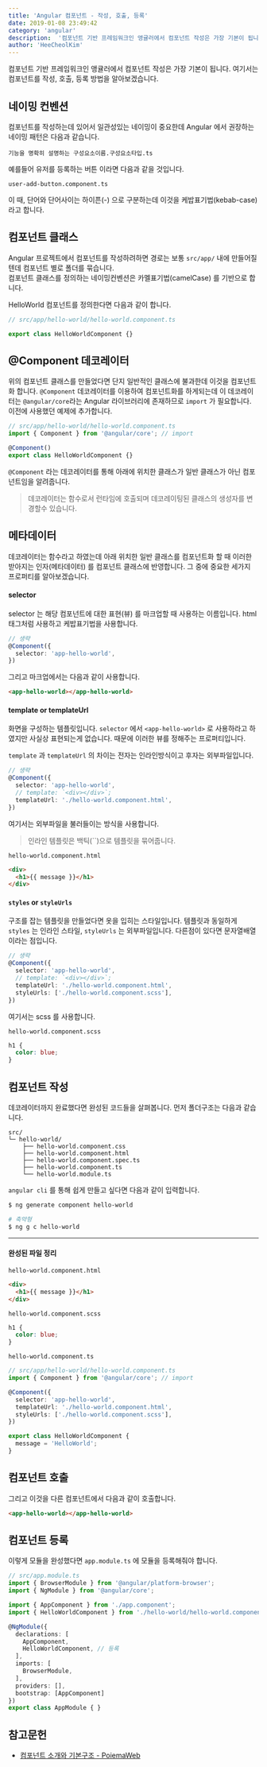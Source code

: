 ```yaml
---
title: 'Angular 컴포넌트 - 작성, 호출, 등록'
date: 2019-01-08 23:49:42
category: 'angular'
description:  '컴포넌트 기반 프레임워크인 앵귤러에서 컴포넌트 작성은 가장 기본이 됩니다. 여기서는 컴포넌트를 작성, 호출, 등록 방법을 알아보겠습니다.'
author: 'HeeCheolKim'
---
```


컴포넌트 기반 프레임워크인 앵귤러에서 컴포넌트 작성은 가장 기본이 됩니다. 여기서는 컴포넌트를 작성, 호출, 등록 방법을 알아보겠습니다.


## 네이밍 컨벤션
컴포넌트를 작성하는데 있어서 일관성있는 네이밍이 중요한데 Angular 에서 권장하는 네이밍 패턴은 다음과 같습니다.
```
기능을 명확히 설명하는 구성요소이름.구성요소타입.ts
```
예를들어 유저를 등록하는 버튼 이라면 다음과 같을 것입니다.
```
user-add-button.component.ts
```

이 때, 단어와 단어사이는 하이픈(-) 으로 구분하는데 이것을 케밥표기법(kebab-case) 라고 합니다.

## 컴포넌트 클래스
Angular 프로젝트에서 컴포넌트를 작성하려하면 경로는 보통 `src/app/` 내에 만들어질텐데 컴포넌트 별로 폴더를 묶습니다.  
컴포넌트 클래스를 정의하는 네이밍컨벤션은 카멜표기법(camelCase) 를 기반으로 합니다.

HelloWorld 컴포넌트를 정의한다면 다음과 같이 합니다.
```ts
// src/app/hello-world/hello-world.component.ts

export class HelloWorldComponent {}
```

## @Component 데코레이터
위의 컴포넌트 클래스를 만들었다면 단지 일반적인 클래스에 불과한데 이것을 컴포넌트화 합니다. `@Component` 데코레이터를 이용하여 컴포넌트화를 하게되는데 이 데코레이터는 `@angular/core`라는 Angular 라이브러리에 존재하므로 `import` 가 필요합니다. 이전에 사용했던 예제에 추가합니다.
```ts
// src/app/hello-world/hello-world.component.ts
import { Component } from '@angular/core'; // import

@Component()
export class HelloWorldComponent {}
```
`@Component` 라는 데코레이터를 통해 아래에 위치한 클래스가 일반 클래스가 아닌 컴포넌트임을 알려줍니다.

> 데코레이터는 함수로서 런타임에 호출되며 데코레이팅된 클래스의 생성자를 변경할수 있습니다.

## 메타데이터
데코레이터는 함수라고 하였는데 아래 위치한 일반 클래스를 컴포넌트화 할 때 이러한 받아지는 인자(메타데이터) 를 컴포넌트 클래스에 반영합니다. 그 중에 중요한 세가지 프로퍼티를 알아보겠습니다.

#### selector
selector 는 해당 컴포넌트에 대한 표현(뷰) 를 마크업할 때 사용하는 이름입니다. html 태그처럼 사용하고 케밥표기법을 사용합니다.

```ts
// 생략
@Component({
  selector: 'app-hello-world',
})
```
그리고 마크업에서는 다음과 같이 사용합니다.
```html
<app-hello-world></app-hello-world>
```


#### template or templateUrl
화면을 구성하는 템플릿입니다. `selector` 에서 `<app-hello-world>` 로 사용하라고 하였지만 사실상 표현되는게 없습니다. 때문에 이러한 뷰를 정해주는 프로퍼티입니다.

`template` 과 `templateUrl` 의 차이는 전자는 인라인방식이고 후자는 외부파일입니다.

```ts
// 생략
@Component({
  selector: 'app-hello-world',
  // template: `<div></div>`;
  templateUrl: './hello-world.component.html',
})
```
여기서는 외부파일을 불러들이는 방식을 사용합니다.
> 인라인 템플릿은 백틱(\`\`)으로 템플릿을 묶어줍니다.


`hello-world.component.html`
```html
<div>
  <h1>{{ message }}</h1>
</div>
```

#### `styles` or `styleUrls`
구조를 잡는 템플릿을 만들었다면 옷을 입히는 스타일입니다. 템플릿과 동일하게 `styles` 는 인라인 스타일, `styleUrls` 는 외부파일입니다. 다른점이 있다면 문자열배열이라는 점입니다.

```ts
// 생략
@Component({
  selector: 'app-hello-world',
  // template: `<div></div>`;
  templateUrl: './hello-world.component.html',
  styleUrls: ['./hello-world.component.scss'],
})
```
여기서는 scss 를 사용합니다.

`hello-world.component.scss`
```scss
h1 {
  color: blue;
}
```

## 컴포넌트 작성
데코레이터까지 완료했다면 완성된 코드들을 살펴봅니다. 먼저 폴더구조는 다음과 같습니다.
```
src/
└─ hello-world/
    ├── hello-world.component.css
    ├── hello-world.component.html
    ├── hello-world.component.spec.ts
    ├── hello-world.component.ts
    └── hello-world.module.ts
```

`angular cli` 를 통해 쉽게 만들고 싶다면 다음과 같이 입력합니다.
```bash
$ ng generate component hello-world

# 축약형
$ ng g c hello-world
```
---
#### 완성된 파일 정리
`hello-world.component.html`
```html
<div>
  <h1>{{ message }}</h1>
</div>
```

`hello-world.component.scss`
```scss
h1 {
  color: blue;
}
```
`hello-world.component.ts`
```ts
// src/app/hello-world/hello-world.component.ts
import { Component } from '@angular/core'; // import

@Component({
  selector: 'app-hello-world',
  templateUrl: './hello-world.component.html',
  styleUrls: ['./hello-world.component.scss'],
})

export class HelloWorldComponent {
  message = 'HelloWorld';
}
```


## 컴포넌트 호출
그리고 이것을 다른 컴포넌트에서 다음과 같이 호출합니다.
```html
<app-hello-world></app-hello-world>
```

## 컴포넌트 등록
이렇게 모듈을 완성했다면 `app.module.ts` 에 모듈을 등록해줘야 합니다.

```ts
// src/app.module.ts
import { BrowserModule } from '@angular/platform-browser';
import { NgModule } from '@angular/core';

import { AppComponent } from './app.component';
import { HelloWorldComponent } from './hello-world/hello-world.component'; // import

@NgModule({
  declarations: [
    AppComponent,
    HelloWorldComponent, // 등록
  ],
  imports: [
    BrowserModule,
  ],
  providers: [],
  bootstrap: [AppComponent]
})
export class AppModule { }
```

## 참고문헌
* [컴포넌트 소개와 기본구조 - PoiemaWeb](https://poiemaweb.com/angular-component-basics)
